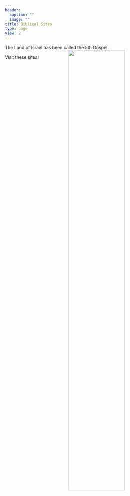 ```yaml
---
header:
  caption: ""
  image: ""
title: Biblical Sites
type: page
view: 2
---
```


The Land of Israel has been called the 5th Gospel.
<img src="/sites/_index_files/bible-sites.jpg" alt="" width="60%" style="float:right"/>

Visit these sites!


